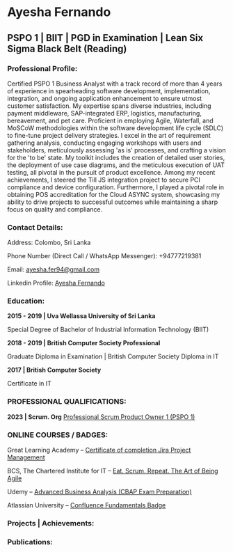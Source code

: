 # Ayesha Fernando 
## PSPO 1 | BIIT | PGD in Examination | Lean Six Sigma Black Belt (Reading)


### Professional Profile:
Certified PSPO 1 Business Analyst with a track record of more than 4 years of experience in spearheading software development, implementation, integration, and ongoing application enhancement to ensure utmost customer satisfaction. My expertise spans diverse industries, including payment middleware, SAP-integrated ERP, logistics, manufacturing, bereavement, and pet care.
Proficient in employing Agile, Waterfall, and MoSCoW methodologies within the software development life cycle (SDLC) to fine-tune project delivery strategies. I excel in the art of requirement gathering analysis, conducting engaging workshops with users and stakeholders, meticulously assessing 'as is' processes, and crafting a vision for the 'to be' state. My toolkit includes the creation of detailed user stories, the deployment of use case diagrams, and the meticulous execution of UAT testing, all pivotal in the pursuit of product excellence.
Among my recent achievements, I steered the Till JS integration project to secure PCI compliance and device configuration. Furthermore, I played a pivotal role in obtaining POS accreditation for the Cloud ASYNC system, showcasing my ability to drive projects to successful outcomes while maintaining a sharp focus on quality and compliance.

### Contact Details:
Address: Colombo, Sri Lanka

Phone Number (Direct Call / WhatsApp Messenger): +94777219381 

Email: ayesha.fer94@gmail.com

Linkedin Profile: [Ayesha Fernando](https://www.linkedin.com/in/ayesha-fernando-a060a0127/)


### Education: 
**2015 - 2019 | Uva Wellassa University of Sri Lanka**

Special Degree of Bachelor of Industrial Information Technology (BIIT)

**2018 - 2019 | British Computer Society Professional**

Graduate Diploma in Examination | British Computer Society Diploma in IT

**2017	| British Computer Society**

Certificate in IT

### PROFESSIONAL QUALIFICATIONS:
**2023	| Scrum. Org**
[Professional Scrum Product Owner 1 (PSPO 1)](https://www.credly.com/badges/df0ac05b-c776-41be-aa2c-ca1e2c5f81fc/public_url)

### ONLINE COURSES / BADGES:
Great Learning Academy – [Certificate of completion Jira Project Management](https://olympus1.mygreatlearning.com/course_certificate/YPDCXOMP)

BCS, The Chartered Institute for IT – [Eat. Scrum. Repeat. The Art of Being Agile](https://badgr.com/public/assertions/LVmWVL9hRCmEigzsVtgR0Q?identity__url=https:%2F%2Fdevelop.bcs.org%2Fbadges%2Fbadge.php%3Fhash%3D6bbfbbe92fac0487532e54e4f419ca14612a580b)

Udemy – [Advanced Business Analysis (CBAP Exam Preparation)](https://www.udemy.com/certificate/UC-d64cd089-5a12-4e72-9814-b3155b1e1c10/)

Atlassian University – [Confluence Fundamentals Badge](https://university.atlassian.com/student/award/XzjLsiY11z3mNmHfkrmbh6hA)

### Projects | Achievements:

### Publications:
